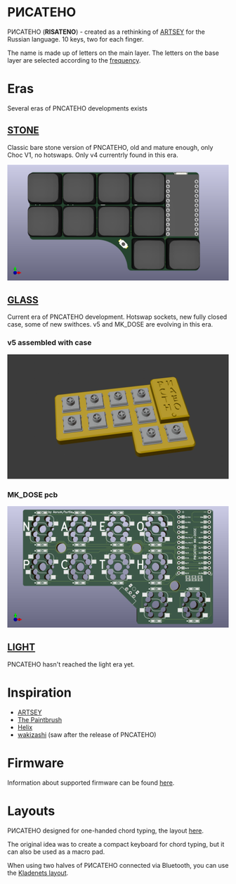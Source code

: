 # РИСАТЕНО

РИСАТЕНО (__RISATENO__) - created as a rethinking of [ARTSEY](https://artsey.io/) for the Russian language. 10 keys, two for each finger.

The name is made up of letters on the main layer. The letters on the base layer are selected according to the [frequency](https://ru.wikipedia.org/wiki/%D0%A7%D0%B0%D1%81%D1%82%D0%BE%D1%82%D0%BD%D0%BE%D1%81%D1%82%D1%8C).

# Eras

Several eras of PNCATEHO developments exists

## [STONE](stone/README.md)

Classic bare stone version of PNCATEHO, old and mature enough, only Choc V1, no hotswaps. Only v4 currentrly found in this era.

![front](stone/pcb/renders/front.png)

## [GLASS](glass/README.md)

Current era of PNCATEHO development. Hotswap sockets, new fully closed case, some of new swithces. v5 and MK_DOSE are evolving in this era.

### v5 assembled with case

![allwithcase](glass/pcb/PNCATEHO_v5/renders/assembled-wo-keycaps.png)

### MK_DOSE pcb

![mkdosefront](glass/pcb/PNCATEHO_MK_DOSE/renders/front.png)

## [LIGHT](light/README.md)

PNCATEHO hasn't reached the light era yet.

# Inspiration

* [ARTSEY](https://artsey.io/)
* [The Paintbrush](https://github.com/artseyio/thepaintbrush)
* [Helix](https://github.com/MakotoKurauchi/helix)
* [wakizashi](https://klava.wiki/hypha/%D0%BA%D0%BB%D0%B0%D0%B2%D0%B8%D0%B0%D1%82%D1%83%D1%80%D1%8B/%D0%B2%D0%B0%D0%BA%D0%B8%D0%B4%D0%B7%D0%B0%D1%81%D0%B8) (saw after the release of PNCATEHO)

# Firmware
Information about supported firmware can be found [here](firmware/README.md).

# Layouts
РИСАТЕНО designed for one-handed chord typing, the layout [here](http://www.keyboard-layout-editor.com/#/gists/019e404b4ab5db93cd75010ad90777a4). 

The original idea was to create a compact keyboard for chord typing, but it can also be used as a macro pad.

When using two halves of РИСАТЕНО connected via Bluetooth, you can use the [Kladenets layout](https://ibnteo.github.io/kladenets/).


